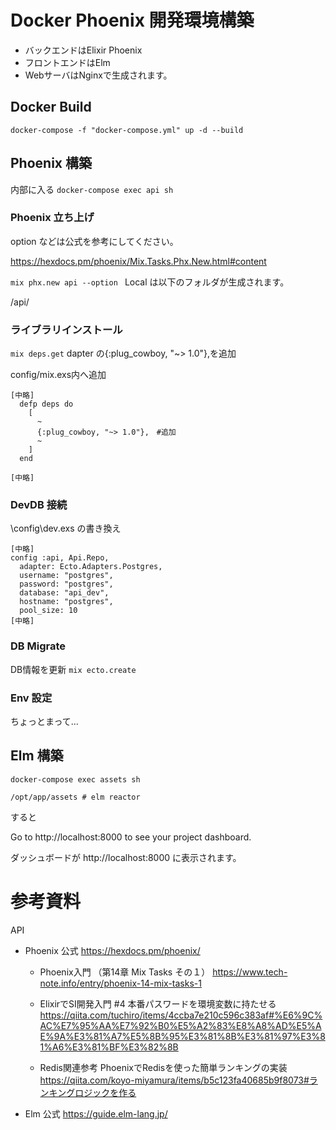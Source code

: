 # Docker Phoenix 開発環境構築
- バックエンドはElixir Phoenix 
- フロントエンドはElm
- WebサーバはNginxで生成されます。
## Docker Build
 `docker-compose -f "docker-compose.yml" up -d --build`

## Phoenix 構築
内部に入る
`docker-compose exec api sh`

### Phoenix 立ち上げ
option などは公式を参考にしてください。

https://hexdocs.pm/phoenix/Mix.Tasks.Phx.New.html#content

`mix phx.new api --option `
 Local は以下のフォルダが生成されます。

 /api/

### ライブラリインストール
`mix deps.get`
dapter の{:plug_cowboy, "~> 1.0"},を追加　

config/mix.exs内へ追加
```
[中略]
  defp deps do
    [
      ~
      {:plug_cowboy, "~> 1.0"},　#追加
      ~
    ]
  end

[中略]
```
### DevDB 接続
\config\dev.exs の書き換え
```
[中略]
config :api, Api.Repo,
  adapter: Ecto.Adapters.Postgres,
  username: "postgres",
  password: "postgres",
  database: "api_dev",
  hostname: "postgres",
  pool_size: 10
[中略]
```

### DB Migrate
DB情報を更新
`mix ecto.create`

### Env 設定
ちょっとまって...

## Elm 構築

`docker-compose exec assets sh`

`/opt/app/assets # elm reactor`

すると

Go to http://localhost:8000 to see your project dashboard.

ダッシュボードが http://localhost:8000 に表示されます。


# 参考資料
API
- Phoenix 公式
  https://hexdocs.pm/phoenix/

  - Phoenix入門 （第14章 Mix Tasks その１）
    https://www.tech-note.info/entry/phoenix-14-mix-tasks-1

  - ElixirでSI開発入門 #4 本番パスワードを環境変数に持たせる
    https://qiita.com/tuchiro/items/4ccba7e210c596c383af#%E6%9C%AC%E7%95%AA%E7%92%B0%E5%A2%83%E8%A8%AD%E5%AE%9A%E3%81%A7%E5%8B%95%E3%81%8B%E3%81%97%E3%81%A6%E3%81%BF%E3%82%8B

  - Redis関連参考
    PhoenixでRedisを使った簡単ランキングの実装
    https://qiita.com/koyo-miyamura/items/b5c123fa40685b9f8073#ランキングロジックを作る


 - Elm 公式
   https://guide.elm-lang.jp/